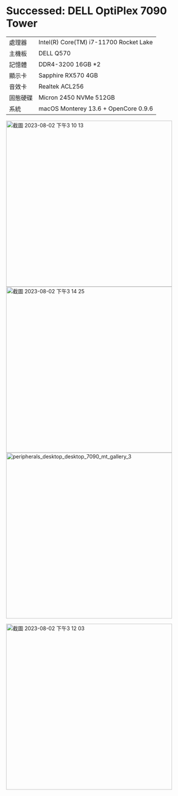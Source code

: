 # Successed: DELL OptiPlex 7090 Tower


<table>
  <tr>
    <td>處理器</td><td>Intel(R) Core(TM) i7-11700 Rocket Lake</td>
  </tr>
  <tr>
    <td>主機板</td><td>DELL Q570</td>
  </tr>
  <tr>  
    <td>記憶體</td><td>DDR4-3200 16GB *2</td>
  </tr>
  <tr>
    <td>顯示卡</td><td>Sapphire RX570 4GB</td>
  </tr>
  <tr>
    <td>音效卡</td><td>Realtek ACL256</td>
  </tr>
  <tr>  
    <td>固態硬碟</td><td>Micron 2450 NVMe 512GB</td>
  </tr>
  <tr>
    <td>系統</td><td>macOS Monterey 13.6 + OpenCore 0.9.6</td>
  </tr>  
</table>

<img width="450" alt="截圖 2023-08-02 下午3 10 13" src="https://github.com/michelle0812/DELL-OptiPlex-7090-11700-RX570/assets/79300809/9b1fe9bc-8b20-4165-aed8-767400610424"><br>
<img width="450" alt="截圖 2023-08-02 下午3 14 25" src="https://github.com/michelle0812/DELL-OptiPlex-7090-11700-RX570/assets/79300809/06082b04-ea41-4fa2-bfe7-0d1385ba7b06"><br>
<img width="450" alt="peripherals_desktop_desktop_7090_mt_gallery_3" src="https://user-images.githubusercontent.com/79300809/180198714-5ffb52c7-d09d-489a-bd3d-104be4e3ab3c.jpg"><br>

<img width="450" alt="截圖 2023-08-02 下午3 12 03" src="https://github.com/michelle0812/DELL-OptiPlex-7090-11700-RX570/assets/79300809/250e8a5d-4ae9-415b-b7a0-372786ed84c5">





